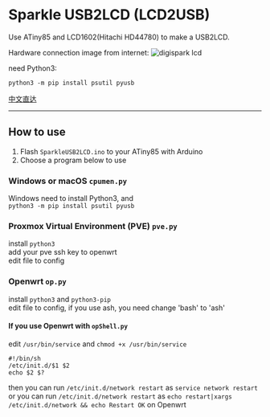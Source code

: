 # Sparkle USB2LCD (LCD2USB)
Use ATiny85 and LCD1602(Hitachi HD44780) to make a USB2LCD.

Hardware connection image from internet:
![digispark lcd](https://2.bp.blogspot.com/-yOUKKzuKXCk/XCSd8b4-yYI/AAAAAAAAAZU/Ruroqbyzi7UY-M_L1n_TxDsxwBgJ1yHjgCLcBGAs/s1600/Digispark%2B%252B%2BLCD_bb.jpg)

need Python3:

`python3 -m pip install psutil pyusb`

[中文直达](https://space.bilibili.com/9992930/search/video?keyword=USB2LCD)

----------

## How to use
1. Flash `SparkleUSB2LCD.ino` to your ATiny85 with Arduino
2. Choose a program below to use

### Windows or macOS `cpumen.py`
Windows need to install Python3, and  
`python3 -m pip install psutil pyusb`

### Proxmox Virtual Environment (PVE) `pve.py`
install `python3`  
add your pve ssh key to openwrt  
edit file to config

### Openwrt `op.py`
install `python3` and `python3-pip`  
edit file to config, if you use ash, you need change 'bash' to 'ash'

#### If you use Openwrt with `opShell.py`  
edit `/usr/bin/service`
and `chmod +x /usr/bin/service`
```
#!/bin/sh
/etc/init.d/$1 $2
echo $2 $?
```
then you can run `/etc/init.d/network restart` as `service network restart`  
or you can run `/etc/init.d/network restart` as `echo restart|xargs /etc/init.d/network && echo Restart OK` on Openwrt
